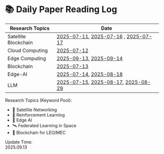 # 📚 Daily Paper Reading Log

| Research Topics       | Date                                                     |
|-----------------------|----------------------------------------------------------|
| Satellite Blockchain  |   [2025-07-11](Satellite/Blockchain/2025-07-11.md), [2025-07-16](Satellite/Blockchain/2025-07-16.md) , [2025-07-17](Satellite/Blockchain/2025-07-17.md)      |
| Cloud Computing       |   [2025-07-12](Cloud-Computing/Security/2025-07-12.md)   |                  
| Edge Computing        |   [2025-09-13](Edge-Computing/Satellite/2025-09-13.md), [2025-09-14](Edge-Computing/Satellite/2025-09-14.md)   |              
| Blockchain            |   [2025-07-13](Security/Blockchain/2025-07-13.md)        |                    
| Edge-AI               |   [2025-07-14](Edge-AI/Computing/2025-07-14.md), [2025-08-18](Edge-AI/Computing/2025-08-18.md)          |                  
| LLM                   |   [2025-07-15](Edge-AI/LLM/2025-07-15.md), [2025-08-17](Edge-AI/LLM/2025-08-17.md), [2025-08-29](Edge-AI/LLM/2025-08-29.md)                |             


Research Topics (Keyword Pool):
- 🚀 Satellite Networking
- 🧠 Reinforcement Learning
- 🤖 Edge AI
- 🛰️ Federated Learning in Space
- 📡 Blockchain for LEO/MEC

Update Time:  
2025.09.13